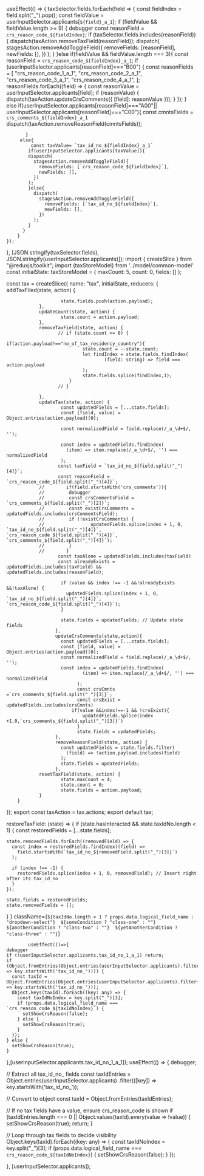 useEffect(() => {
    taxSelector.fields.forEach(field => {
        const fieldIndex = field.split("_").pop(); 
        const fieldValue = userInputSelector.applicants[`${field}_a_1`];
        if (fieldValue && fieldValue.length >= 9) {
          debugger
          const reasonField = `crs_reason_code_${fieldIndex}`;
          if (taxSelector.fields.includes(reasonField)) {
            dispatch(taxAction.removeTaxField(reasonField));
            dispatch(
              stagesAction.removeAddToggleField({
                removeFields: [reasonField],
                newFields: [],
              })
            );
          }
        }else if(fieldValue && fieldValue.length === 3){
          const reasonField = `crs_reason_code_${fieldIndex}_a_1`;
          if (userInputSelector.applicants[reasonField]==="B00") {
            const reasonFields = [
              "crs_reason_code_1_a_1",
              "crs_reason_code_2_a_1",
              "crs_reason_code_3_a_1",
              "crs_reason_code_4_a_1",
            ];
            reasonFields.forEach((field) => {
              const reasonValue = userInputSelector.applicants[field];
             if (reasonValue) {
                dispatch(taxAction.updateCrsComments({ [field]: reasonValue }));
              }
            });
            }
           else if(userInputSelector.applicants[reasonField]==="A00"||
           userInputSelector.applicants[reasonField]==="C00"){
            const cmntsFields = `crs_comments_${fieldIndex}_a_1`
            dispatch(taxAction.removeReasonField(cmntsFields));

           }
         else{
             const taxValue= `tax_id_no_${fieldIndex}_a_1`
            if(userInputSelector.applicants[taxValue]){
            dispatch(
              stagesAction.removeAddToggleField({
                removeFields: [`crs_reason_code_${fieldIndex}`],
                newFields: [],
              })
            );
            }else{
              dispatch(
                stagesAction.removeAddToggleField({
                  removeFields: [`tax_id_no_${fieldIndex}`],
                  newFields: [],
                })
              );
            }
          }
        }
    });
  }, [JSON.stringify(taxSelector.fields), JSON.stringify(userInputSelector.applicants)]);
import { createSlice } from "@reduxjs/toolkit";
import {taxStoreModel} from '../model/common-model'
const initialState: taxStoreModel = {
        maxCount: 5,
        count: 0,
        fields: []
};

const tax = createSlice({
        name: "tax",
        initialState,
        reducers: {
                addTaxFiled(state, action) {

                        state.fields.push(action.payload);
                },
                updateCount(state, action) {
                        state.count = action.payload;
                },
                removeTaxField(state, action) {
                       // if (state.count >= 0) {
                           if(action.payload!=="no_of_tax_residency_country"){
                                state.count = --state.count;
                                let findIndex = state.fields.findIndex(
                                        (field: string) => field === action.payload
                                );
                                state.fields.splice(findIndex,1);
                           }
                       // }
                        
                },
                updateTax(state, action) {
                        const updatedFields = [...state.fields]; 
                        const [field, value] = Object.entries(action.payload)[0];
                      
                        const normalizedField = field.replace(/_a_\d+$/, '');
                      
                        const index = updatedFields.findIndex(
                          (item) => item.replace(/_a_\d+$/, '') === normalizedField
                        );
                       const taxField = `tax_id_no_${field.split("_")[4]}`;
                       const reasonField = `crs_reason_code_${field.split("_")[4]}`;
                //        if(field.startsWith('crs_comments')){
                //         debugger
                //         const crsCommentsField = `crs_comments_${field.split("_")[2]}`;
                //         const existCrsComments = updatedFields.includes(crsCommentsField);         
                //         if (!existCrsComments) {
                //                 updatedFields.splice(index + 1, 0, `tax_id_no_${field.split("_")[4]}`, `crs_reason_code_${field.split("_")[4]}`, `crs_comments_${field.split("_")[4]}`);
                //         }  
                //        }
                       const taxAlone = updatedFields.includes(taxField)
                       const alreadyExists = updatedFields.includes(taxField) && updatedFields.includes(reasonField);
                      
                        if (value && index !== -1 &&!alreadyExists &&!taxAlone) {
                          updatedFields.splice(index + 1, 0, `tax_id_no_${field.split("_")[4]}`, `crs_reason_code_${field.split("_")[4]}`);
                        }
                      
                        state.fields = updatedFields; // Update state fields
                      },
                      updateCrsComments(state,action){
                        const updatedFields = [...state.fields];
                        const [field, value] = Object.entries(action.payload)[0];
                        const normalizedField = field.replace(/_a_\d+$/, '');
                        const index = updatedFields.findIndex(
                                (item) => item.replace(/_a_\d+$/, '') === normalizedField
                              );
                              const crsCmnts =`crs_comments_${field.split("_")[3]}`;
                              const crsExist = updatedFields.includes(crsCmnts)
                            if(value &&index!==-1 && !crsExist){
                                updatedFields.splice(index +1,0,`crs_comments_${field.split("_")[3]}`)
                              }  
                              state.fields = updatedFields;
                      },
                      removeReasonField(state, action) {
                        const updatedFields = state.fields.filter(
                          (field) => !action.payload.includes(field)
                        );
                        state.fields = updatedFields;
                      },
                resetTaxField(state, action) {
                        state.maxCount = 4;
                        state.count = 0;
                        state.fields = action.payload;
                }
        }
});
export const taxAction = tax.actions;
export default tax;

restoreTaxField: (state) => {
  if (state.hasInteracted && state.taxIdNo.length < 1) {
    const restoredFields = [...state.fields];

    state.removedFields.forEach((removedField) => {
      const index = restoredFields.findIndex((field) =>
        field.startsWith(`tax_id_no_${removedField.split("_")[3]}`)
      );

      if (index !== -1) {
        restoredFields.splice(index + 1, 0, removedField); // Insert right after its tax_id_no
      }
    });

    state.fields = restoredFields;
    state.removedFields = [];
  }
}
className={`${taxIdNo.length > 1 ? props.data.logical_field_name : "dropdown-select"} 
            ${someCondition ? "class-one" : ""} 
            ${anotherCondition ? "class-two" : ""} 
            ${yetAnotherCondition ? "class-three" : ""}`}

            useEffect(()=>{
    debugger
    if (!userInputSelector.applicants.tax_id_no_1_a_1) return;
    if (Object.fromEntries(Object.entries(userInputSelector.applicants).filter(([key]) => key.startsWith('tax_id_no_')))) {
      const taxId = Object.fromEntries(Object.entries(userInputSelector.applicants).filter(([key]) => key.startsWith('tax_id_no_')));
      Object.keys(taxId).forEach((key: any) => {
        const taxIdNoIndex = key.split("_")[3];
        if (props.data.logical_field_name === `crs_reason_code_${taxIdNoIndex}`) {
          setShowCrsReason(false);
        } else {
          setShowCrsReason(true);
        }
      });
    } else {
      setShowCrsReason(true);
    }
  },[userInputSelector.applicants.tax_id_no_1_a_1]);
useEffect(() => {
  debugger;

  // Extract all tax_id_no_ fields
  const taxIdEntries = Object.entries(userInputSelector.applicants)
    .filter(([key]) => key.startsWith('tax_id_no_'));

  // Convert to object
  const taxId = Object.fromEntries(taxIdEntries);

  // If no tax fields have a value, ensure crs_reason_code is shown
  if (taxIdEntries.length === 0 || Object.values(taxId).every(value => !value)) {
    setShowCrsReason(true);
    return;
  }

  // Loop through tax fields to decide visibility
  Object.keys(taxId).forEach((key: any) => {
    const taxIdNoIndex = key.split("_")[3];
    if (props.data.logical_field_name === `crs_reason_code_${taxIdNoIndex}`) {
      setShowCrsReason(false);
    }
  });

}, [userInputSelector.applicants]);
